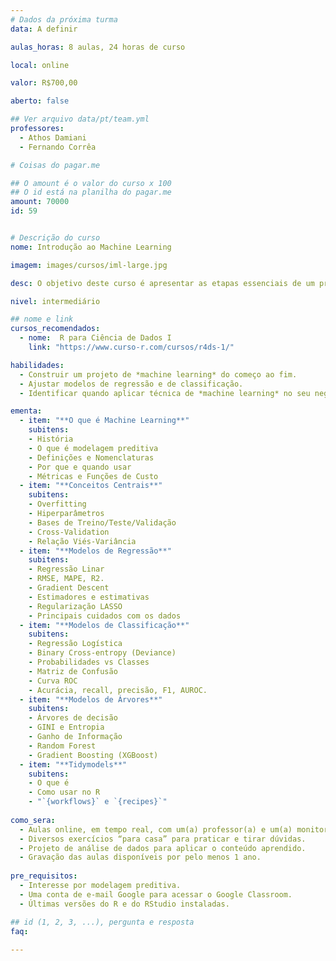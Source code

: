 ```yaml
---
# Dados da próxima turma
data: A definir

aulas_horas: 8 aulas, 24 horas de curso

local: online

valor: R$700,00

aberto: false

## Ver arquivo data/pt/team.yml
professores:
  - Athos Damiani
  - Fernando Corrêa

# Coisas do pagar.me

## O amount é o valor do curso x 100
## O id está na planilha do pagar.me
amount: 70000
id: 59


# Descrição do curso
nome: Introdução ao Machine Learning

imagem: images/cursos/iml-large.jpg

desc: O objetivo deste curso é apresentar as etapas essenciais de um projeto de Machine Learning, desenvolvendo a análise crítica necessária para escolher, ajustar, avaliar e interpretar modelos preditivos, utilizando o R como ferramanta. Também será discutido aspectos teóricos para compreender como a matemática dos modelos funciona por trás.

nivel: intermediário

## nome e link
cursos_recomendados:
  - nome:  R para Ciência de Dados I
    link: "https://www.curso-r.com/cursos/r4ds-1/"

habilidades:
  - Construir um projeto de *machine learning* do começo ao fim.
  - Ajustar modelos de regressão e de classificação.
  - Identificar quando aplicar técnica de *machine learning* no seu negócio.

ementa:
  - item: "**O que é Machine Learning**"
    subitens:
    - História
    - O que é modelagem preditiva
    - Definições e Nomenclaturas
    - Por que e quando usar
    - Métricas e Funções de Custo
  - item: "**Conceitos Centrais**"
    subitens:
    - Overfitting
    - Hiperparâmetros
    - Bases de Treino/Teste/Validação
    - Cross-Validation
    - Relação Viés-Variância
  - item: "**Modelos de Regressão**"
    subitens:
    - Regressão Linar
    - RMSE, MAPE, R2.
    - Gradient Descent
    - Estimadores e estimativas
    - Regularização LASSO
    - Principais cuidados com os dados
  - item: "**Modelos de Classificação**"
    subitens:
    - Regressão Logística
    - Binary Cross-entropy (Deviance)
    - Probabilidades vs Classes
    - Matriz de Confusão
    - Curva ROC
    - Acurácia, recall, precisão, F1, AUROC.
  - item: "**Modelos de Árvores**"
    subitens:
    - Árvores de decisão
    - GINI e Entropia
    - Ganho de Informação
    - Random Forest
    - Gradient Boosting (XGBoost)
  - item: "**Tidymodels**"
    subitens:
    - O que é
    - Como usar no R
    - "`{workflows}` e `{recipes}`"
    
como_sera: 
  - Aulas online, em tempo real, com um(a) professor(a) e um(a) monitor(a).
  - Diversos exercícios “para casa” para praticar e tirar dúvidas.
  - Projeto de análise de dados para aplicar o conteúdo aprendido.
  - Gravação das aulas disponíveis por pelo menos 1 ano.
  
pre_requisitos: 
  - Interesse por modelagem preditiva.
  - Uma conta de e-mail Google para acessar o Google Classroom.
  - Últimas versões do R e do RStudio instaladas.

## id (1, 2, 3, ...), pergunta e resposta
faq:
  
---
```


